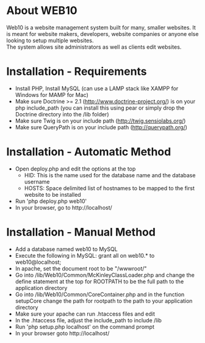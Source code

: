 # About WEB10

Web10 is a website management system built for many, smaller websites.  It is meant for website makers, developers, website companies or anyone else looking to setup multiple websites.  
The system allows site administrators as well as clients edit websites.

# Installation - Requirements
* Install PHP, Install MySQL (can use a LAMP stack like XAMPP for Windows for MAMP for Mac)
* Make sure Doctrine >= 2.1 (http://www.doctrine-project.org/) is on your php include_path (you can install this using pear or simply drop the Doctrine directory into the <application directory>/lib folder)
* Make sure Twig is on your include path (http://twig.sensiolabs.org/)
* Make sure QueryPath is on your include path (http://querypath.org/)

# Installation - Automatic Method
* Open deploy.php and edit the options at the top
  * HID: This is the name used for the database name and the database username
  * HOSTS: Space delimited list of hostnames to be mapped to the first website to be installed
* Run 'php deploy.php web10'
* In your browser, go to http://localhost/

# Installation - Manual Method
* Add a database named web10 to MySQL
* Execute the following in MySQL: grant all on web10.* to web10@localhost;
* In apache, set the document root to be "<application directory>/wwwroot/"
* Go into <application directory>/lib/Web10/Common/McKinleyClassLoader.php and change the define statement at the top for ROOTPATH to be the full path to the application directory
* Go into <application directory>/lib/Web10/Common/CoreContainer.php and in the function setupCore change the path for rootpath to the path to your application directory
* Make sure your apache can run .htaccess files and edit
* In the .htaccess file, adjust the include_path to include <application directory>/lib
* Run 'php setup.php localhost' on the command prompt
* In your browser goto http://localhost/
